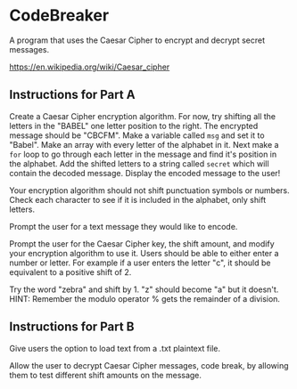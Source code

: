 # CodeBreaker

A program that uses the Caesar Cipher to encrypt and decrypt secret messages.

https://en.wikipedia.org/wiki/Caesar_cipher

## Instructions for Part A

Create a Caesar Cipher encryption algorithm. For now, try shifting all the letters in the "BABEL" one letter position to the right. The encrypted message should be "CBCFM". Make a variable called `msg` and set it to "Babel". Make an array with every letter of the alphabet in it. Next make a `for` loop to go through each letter in the message and find it's position in the alphabet. Add the shifted letters to a string called `secret` which will contain the decoded message. Display the encoded message to the user!

Your encryption algorithm should not shift punctuation symbols or numbers. Check each character to see if it is included in the alphabet, only shift letters.

Prompt the user for a text message they would like to encode.

Prompt the user for the Caesar Cipher key, the shift amount, and modify your encryption algorithm to use it. Users should be able to either enter a number or letter. For example if a user enters the letter "c", it should be equivalent to a positive shift of 2.

Try the word "zebra" and shift by 1. "z" should become "a" but it doesn't. HINT: Remember the modulo operator % gets the remainder of a division.

## Instructions for Part B

Give users the option to load text from a .txt plaintext file.

Allow the user to decrypt Caesar Cipher messages, code break, by allowing them to test different shift amounts on the message.
